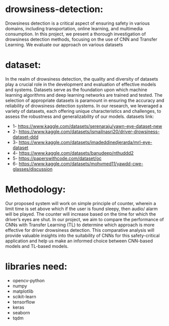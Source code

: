 # drowsiness-detection:
Drowsiness detection is a critical aspect of ensuring safety in various domains, including transportation, online learning, and multimedia consumption. In this project, we present a thorough investigation of drowsiness detection methods, focusing on the use of CNN and Transfer Learning. We evaluate our approach on various datasets

# dataset:

In the realm of drowsiness detection, the quality and diversity of datasets play a crucial role in the development and evaluation of effective models and systems. Datasets serve as 
the foundation upon which machine learning algorithms and deep learning networks are trained and tested. The selection of appropriate datasets is paramount in ensuring the accuracy and reliability of drowsiness detection systems. In our research, we leveraged a variety of datasets, each offering unique characteristics and challenges, to assess the robustness and 
generalizability of our models.
datasets link:
* 1- https://www.kaggle.com/datasets/serenaraju/yawn-eye-dataset-new
* 2- https://www.kaggle.com/datasets/ismailnasri20/driver-drowsiness-dataset-ddd
* 3- https://www.kaggle.com/datasets/imadeddinedjerarda/mrl-eye-dataset
* 4- https://www.kaggle.com/datasets/banudeep/nthuddd2
* 5- https://paperswithcode.com/dataset/oc
* 6- https://www.kaggle.com/datasets/mohvmed11/yawdd-cwe-glasses/discussion

# Methodology: 

Our proposed system will work on simple principle of counter, wherein a limit time is set above which if the user is found sleepy, then audio/ alarm will be played. The
counter will increase based on the time for which the driver’s eyes are shut. In our project, we aim to compare the performance of CNNs with Transfer Learning (TL) to determine which 
approach is more effective for driver drowsiness detection. This comparative analysis will provide valuable insights into the suitability of CNNs for this safety-critical 
application and help us make an informed choice between CNN-based models and TL-based models. 

# libraries need:
* opencv-python 
* numpy 
* matplotlib 
* scikit-learn 
* tensorflow 
* keras 
* seaborn 
* tqdm




